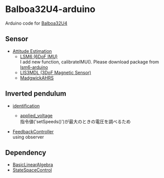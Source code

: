 # Balboa32U4-arduino
Arduino code for [Balboa32U4](https://www.pololu.com/docs/0J70)

## Sensor
- [Attitude Estimation](https://github.com/calm0815/BalboaRobotics/tree/master/Balboa32U4/Arduino/AttitudeEstimation)  
    - [LSM6 (6DoF IMU)](https://github.com/pololu/lsm6-arduino)  
        I add new function, calibrateIMU(). Please download package from [lsm6-arduino](https://github.com/calm0815/lsm6-arduino)
    - [LIS3MDL (3DoF Magnetic Sensor)](https://github.com/pololu/lis3mdl-arduino)
    - [MadgwickAHRS](https://github.com/arduino-libraries/MadgwickAHRS)

## Inverted pendulum
- [identification](https://github.com/calm0815/BalboaRobotics/tree/master/Balboa32U4/Arduino/param_identification)
    - [applied_voltage](https://github.com/calm0815/BalboaRobotics/blob/master/Balboa32U4/Arduino/param_identification/applied_voltage/applied_voltage.ino)  
    指令値('setSpeeds()')が最大のときの電圧を調べるため

- [FeedbackController](https://github.com/calm0815/BalboaRobotics/blob/master/Balboa32U4/Arduino/FeedbackController/FeedbackController.ino)  
using observer

## Dependency
- [BasicLinearAlgebra](https://github.com/tomstewart89/BasicLinearAlgebra)
- [StateSpaceControl](https://github.com/tomstewart89/StateSpaceControl)
